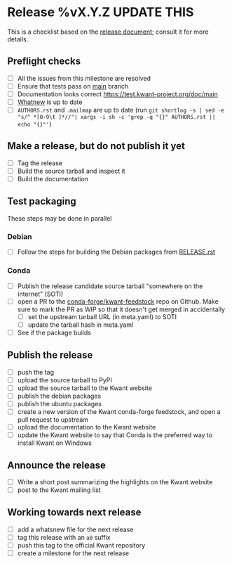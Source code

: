 # Release %vX.Y.Z **UPDATE THIS**

This is a checklist based on the [release document](RELEASE.rst); consult it for more details.

## Preflight checks

- [ ] All the issues from this milestone are resolved
- [ ] Ensure that tests pass on [main](https://gitlab.kwant-project.org/kwant/kwant/tree/main) branch
- [ ] Documentation looks correct https://test.kwant-project.org/doc/main
- [ ] [Whatnew](doc/source/pre/whatsnew) is up to date
- [ ] `AUTHORS.rst` and `.mailmap` are up to date (run `git shortlog -s | sed -e "s/^ *[0-9\t ]*//"| xargs -i sh -c 'grep -q "{}" AUTHORS.rst || echo "{}"'`)

## Make a release, but do not publish it yet

- [ ] Tag the release
- [ ] Build the source tarball and inspect it
- [ ] Build the documentation

## Test packaging

These steps may be done in parallel

### Debian

- [ ] Follow the steps for building the Debian packages from [RELEASE.rst](RELEASE.rst)

### Conda

- [ ] Publish the release candidate source tarball "somewhere on the internet" (SOTI)
- [ ] open a PR to the [conda-forge/kwant-feedstock](https://github.com/conda-forge/kwant-feedstock/) repo on Github. Make sure to mark the PR as WIP so that it doesn't get merged in accidentally
    - [ ] set the upstream tarball URL (in meta.yaml) to SOTI
    - [ ] update the tarball hash in meta.yaml
- [ ] See if the package builds

## Publish the release
- [ ] push the tag
- [ ] upload the source tarball to PyPI
- [ ] upload the source tarball to the Kwant website
- [ ] publish the debian packages
- [ ] publish the ubuntu packages
- [ ] create a new version of the Kwant conda-forge feedstock, and open a pull request to upstream
- [ ] upload the documentation to the Kwant website
- [ ] update the Kwant website to say that Conda is the preferred way to install Kwant on Windows

## Announce the release
- [ ] Write a short post summarizing the highlights on the Kwant website
- [ ] post to the Kwant mailing list

## Working towards next release
- [ ] add a whatsnew file for the next release
- [ ] tag this release with an `a0` suffix
- [ ] push this tag to the official Kwant repository
- [ ] create a milestone for the next release
